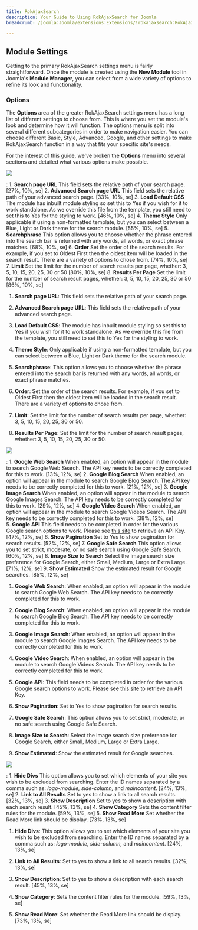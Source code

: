 ```yaml
---
title: RokAjaxSearch
description: Your Guide to Using RokAjaxSearch for Joomla
breadcrumb: /joomla:Joomla/extensions:Extensions/!rokajaxsearch:RokAjaxSearch

---
```


Module Settings
-----
Getting to the primary RokAjaxSearch settings menu is fairly straightforward. Once the module is created using the **New Module** tool in Joomla's **Module Manager**, you can select from a wide variety of options to refine its look and functionality.

### Options
The **Options** area of the greater RokAjaxSearch settings menu has a long list of different settings to choose from. This is where you set the module's look and determine how it will function. The options menu is split into several different subcategories in order to make navigation easier. You can choose different Basic, Style, Advanced, Google, and other settings to make RokAjaxSearch function in a way that fits your specific site's needs.

For the interest of this guide, we've broken the **Options** menu into several sections and detailed what various options make possible.

![][settings1]

:   1. **Search page URL** This field sets the relative path of your search page. [27%, 10%, se]
    2. **Advanced Search page URL** This field sets the relative path of your advanced search page. [33%, 10%, se]
    3. **Load Default CSS** The module has inbuilt module styling so set this to Yes if you wish for it to work standalone. As we override this file from the template, you still need to set this to Yes for the styling to work. [46%, 10%, se]
    4. **Theme Style** Only applicable if using a non-formatted template, but you can select between a Blue, Light or Dark theme for the search module. [55%, 10%, se]
    5. **Searchphrase** This option allows you to choose whether the phrase entered into the search bar is returned with any words, all words, or exact phrase matches. [68%, 10%, se]
    6. **Order** Set the order of the search results. For example, if you set to Oldest First then the oldest item will be loaded in the search result. There are a variety of options to chose from. [74%, 10%, se]
    7. **Limit** Set the limit for the number of search results per page, whether: 3, 5, 10, 15, 20, 25, 30 or 50 [80%, 10%, se]
    8. **Results Per Page** Set the limit for the number of search result pages, whether: 3, 5, 10, 15, 20, 25, 30 or 50 [86%, 10%, se]

1. **Search page URL**: This field sets the relative path of your search page.

2. **Advanced Search page URL**: This field sets the relative path of your advanced search page.

3. **Load Default CSS**: The module has inbuilt module styling so set this to Yes if you wish for it to work standalone. As we override this file from the template, you still need to set this to Yes for the styling to work.

4. **Theme Style**: Only applicable if using a non-formatted template, but you can select between a Blue, Light or Dark theme for the search module.

5. **Searchphrase**: This option allows you to choose whether the phrase entered into the search bar is returned with any words, all words, or exact phrase matches.

6. **Order**: Set the order of the search results. For example, if you set to Oldest First then 
the oldest item will be loaded in the search result. There are a variety of options to chose from.

7. **Limit**: Set the limit for the number of search results per page, whether: 3, 5, 10, 15, 20, 25, 30 or 50.

8. **Results Per Page**: Set the limit for the number of search result pages, whether: 3, 5, 10, 15, 20, 25, 30 or 50.

![][settings2]

:   1. **Google Web Search** When enabled, an option will appear in the module to search Google Web Search. The API key needs to be correctly completed for this to work. [13%, 12%, se]
    2. **Google Blog Search** When enabled, an option will appear in the module to search Google Blog Search. The API key needs to be correctly completed for this to work. [21%, 12%, se]
    3. **Google Image Search** When enabled, an option will appear in the module to search Google Images Search. The API key needs to be correctly completed for this to work. [29%, 12%, se]
    4. **Google Video Search** When enabled, an option will appear in the module to search Google Videos Search. The API key needs to be correctly completed for this to work. [38%, 12%, se]   
    5. **Google API** This field needs to be completed in order for the various Google search options to work. Please see [this site][googleapi] to retrieve an API Key. [47%, 12%, se]
    6. **Show Pagination** Set to Yes to show pagination for search results. [52%, 12%, se]
    7. **Google Safe Search** This option allows you to set strict, moderate, or no safe search using Google Safe Search. [60%, 12%, se]
    8. **Image Size to Search** Select the image search size preference for Google Search, either Small, Medium, Large or Extra Large. [71%, 12%, se]
    9. **Show Estimated** Show the estimated result for Google searches. [85%, 12%, se]

1. **Google Web Search**: When enabled, an option will appear in the module to search Google Web Search. The API key needs to be correctly completed for this to work.

2. **Google Blog Search**: When enabled, an option will appear in the module to search Google Blog Search. The API key needs to be correctly completed for this to work.

3. **Google Image Search**: When enabled, an option will appear in the module to search Google Images Search. The API key needs to be correctly completed for this to work.
    
4. **Google Video Search**: When enabled, an option will appear in the module to search Google Videos Search. The API key needs to be correctly completed for this to work.

5. **Google API**: This field needs to be completed in order for the various Google search options to work. Please see [this site][googleapi] to retrieve an API Key.
    
6. **Show Pagination**: Set to Yes to show pagination for search results.

7. **Google Safe Search**: This option allows you to set strict, moderate, or no safe search using Google Safe Search.

8. **Image Size to Search**: Select the image search size preference for Google Search, either Small, Medium, Large or Extra Large.

9. **Show Estimated**: Show the estimated result for Google searches.

![][settings3]

:   1. **Hide Divs** This option allows you to set which elements of your site you wish to be excluded from searching. Enter the ID names separated by a comma such as: *logo-module, side-column,* and *maincontent*. [24%, 13%, se]
    2. **Link to All Results** Set to yes to show a link to all search results. [32%, 13%, se]
    3. **Show Description** Set to yes to show a description with each search result. [45%, 13%, se]
    4. **Show Category** Sets the content filter rules for the module. [59%, 13%, se]
    5. **Show Read More** Set whether the Read More link should be display. [73%, 13%, se]

1. **Hide Divs**: This option allows you to set which elements of your site you wish to be excluded from searching. Enter the ID names separated by a comma such as: *logo-module, side-column,* and *maincontent*. [24%, 13%, se]

2. **Link to All Results**: Set to yes to show a link to all search results. [32%, 13%, se]

3. **Show Description**: Set to yes to show a description with each search result. [45%, 13%, se]

4. **Show Category**: Sets the content filter rules for the module. [59%, 13%, se]

5. **Show Read More**: Set whether the Read More link should be display. [73%, 13%, se]

[featured]: assets/rokajaxsearch.png
[rokajaxsearch-download]: http://www.rockettheme.com/extensions-downloads/free/1004-rokajaxsearch
[settings1]: assets/rokajaxsearch_settings_1.png
[settings2]: assets/rokajaxsearch_settings_2.png
[settings3]: assets/rokajaxsearch_settings_3.png
[module]: assets/rokajaxsearch_module_1.png
[advanced]: assets/rokajaxsearch_advanced.png
[gantrymodule]: assets/wp_rokajaxsearch_gantrymodule.png
[googleapi]: http://code.google.com/apis/ajaxsearch/signup.html
[gantry]: http://gantry-framework.org